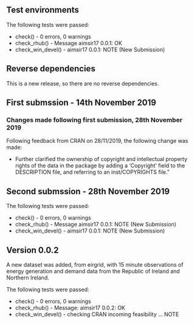 ## Test environments
The following tests were passed:
- check() - 0 errors, 0 warnings
- check_rhub() - Message aimsir17 0.0.1: OK
- check_win_devel() - aimsir17 0.0.1: NOTE (New Submission)


## Reverse dependencies
This is a new release, so there are no reverse dependencies.

## First submssion - 14th November 2019


### Changes made following first submission, 28th November 2019
Following feedback from CRAN on 28/11/2019, the following change was made:
- Further clarified the ownership of copyright and intellectual property rights of the data in the
package by adding a ‘Copyright’ field to the DESCRIPTION file, and referring to an inst/COPYRIGHTS file."

## Second submssion - 28th November 2019
The following tests were passed:
- check() - 0 errors, 0 warnings
- check_rhub() - Message aimsir17 0.0.1: NOTE (New Submission)
- check_win_devel() - aimsir17 0.0.1: NOTE (New Submission)

## Version 0.0.2
A new dataset was added, from eirgrid, with 15 minute observations of energy generation and demand data from the Republic of Ireland and Northern Ireland.

The following tests were passed:
- check() - 0 errors, 0 warnings
- check_rhub() - Message: aimsir17 0.0.2: OK
- check_win_devel() - checking CRAN incoming feasibility ... NOTE
